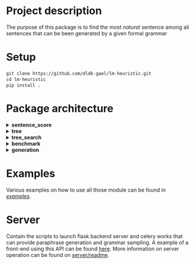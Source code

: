 # Project description

The purpose of this package is to find the most *natural* sentence among all sentences 
that can be been generated by a given formal grammar

# Setup

```
git clone https://github.com/dldk-gael/lm-heuristic.git
cd lm-heuristic
pip install .
```


# Package architecture 



<details>
  <summary><b>sentence_score</b></summary>

**sentence_score** provide an interface towards transformers-based model (GPT2 and BERT) that are used to associate a sentence with a *naturalness* score. 
Currently two LM-based sentences scorer are implemented:
- **sentence_score.GPT2Score**

![image](report/schema/GPT2.png)

- **sentence_score.BERTScore**

![image](report/schema/BERT.png)

</details>

<details>
  <summary><b>tree</b></summary>

**tree** defines:
- **tree.Node**, an abstract class from which all tree structure must inheritate
- **tree.TreeStats** which can be used to accumulate statistics on a given tree. 
- **tree.interface** which is a submodule used to generate tree.Node object from various type of input data. 
    - **ntlk_grammar.CFGrammarNode** and **nltk_grammar.FeatureGrammarNode** allow the create of tree node from grammars written using nltk specification. The grammars are first processed using nltk grammar parsers and then the trees are generated based on nltk internal representation of such grammar.
    - when using **prolog.PrologGrammarNode**, the grammars are first transformed into prolog predicates and then a **PrologEngine** based on [Pyswip](https://pypi.org/project/pyswip/) is used to compute the nodes and leave of the tree grammar. In order to use this submodule, it is needed to first [install SWI-Prolog](https://www.swi-prolog.org/download/stable).

</details>


<details>
  <summary><b>tree_search</b></summary>

- **tree_search** define:
    - an **tree_search.Evaluator** use to wrap an evaluation function (that takes as input a list of **Node** and return the associated list of scores). Moreover it adds on top of the evaluation function a memory buffer and keep also statistics about the call to the evaluation function. 
    -  an abstract **TreeSearch** from which all tree search strategies must inheritate. A **TreeSearch** object is initialized with an **Evaluator** object. Then given, a root (**tree.Node**) and a number of tree walks that are allowed, it try to search a leave that maximize the **Evaluator** object. 

- **tree_search.mcts** uses Monte Carlo algorithm to perfom the tree search. The algorithm is divide in several submodules :
    - **MonteCarloTreeSearch** which implements the different steps that are at the core of the algorithm (selection, expansion, simulation, evaluation, backpropagation)
    - **CounterNode** that is used by the MCTS to maintain stastistics over the tree nodes. 
    - **EvalBuffer** that allows to evaluate the tree's leave by batch rather that one by one. **ParallelEvalBuffer** makes it possible to run this evaluation is another process / thread. 
    - **RessourceDistributor** that let the user specifies how the computationnal ressource (ie: the tree walks) should be divided

    **Schematic overview of the tree_search.mcts internal working**:

![image](report/schema/mcts.png)

 
- **tree_search.random.RandomSearch** implements a naive search that randomly sample the tree to find the best leaf.

</details>

<details>
  <summary><b>benchmark</b></summary>

- **benchmark** defines an experimentation framework. It takes as input : a list of tree search strategies, 
a dataset of trees, perform different type of evaluation on it and store the results all of the experiments in a panda dataframe.
</details>

<details>
  <summary><b>generation</b></summary>

- **generation** specifies some modules to quickly generate text from grammar or transformers. 
</details>

# Examples

Various examples on how to use all those module can be found in [*examples*](https://github.com/dldk-gael/lm-heuristic/tree/master/examples).

# Server

Contain the scripts to launch flask backend server and celery works that can provide paraphrase generation and grammar sampling. A example of a front-end using this API can be found [here](https://github.com/dldk-gael/grammar_generator). More information on server operation can be found on [server/readme](https://github.com/dldk-gael/lm-heuristic/tree/master/server).

